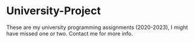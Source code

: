 # University-Project
These are my university programming assignments (2020-2023), I might have missed one or two. Contact me for more info.
